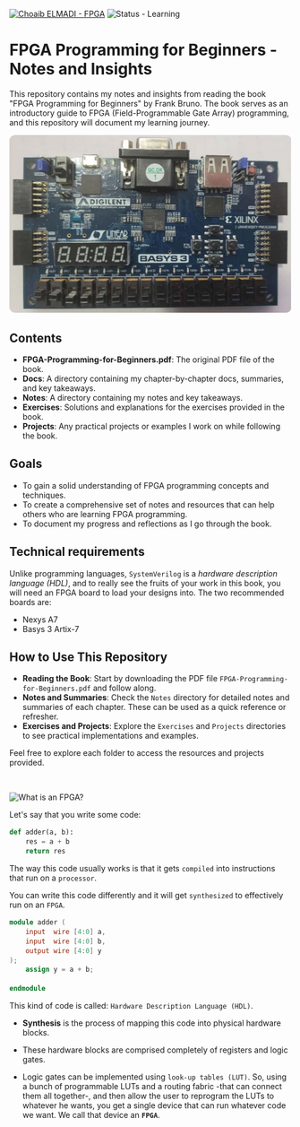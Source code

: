 [![Choaib ELMADI - FPGA](https://img.shields.io/badge/Choaib_ELMADI-FPGA-8800dd)](https://elmadichoaib.vercel.app) ![Status - Learning](https://img.shields.io/badge/Status-Learning-2bd729)

# FPGA Programming for Beginners - Notes and Insights

This repository contains my notes and insights from reading the book "FPGA Programming for Beginners" by Frank Bruno. The book serves as an introductory guide to FPGA (Field-Programmable Gate Array) programming, and this repository will document my learning journey.

<div align="center">

![Basys3 FPGA Board](./Images/basys-3-modified.png)

</div>

## Contents

- **FPGA-Programming-for-Beginners.pdf**: The original PDF file of the book.
- **Docs**: A directory containing my chapter-by-chapter docs, summaries, and key takeaways.
- **Notes**: A directory containing my notes and key takeaways.
- **Exercises**: Solutions and explanations for the exercises provided in the book.
- **Projects**: Any practical projects or examples I work on while following the book.

## Goals

- To gain a solid understanding of FPGA programming concepts and techniques.
- To create a comprehensive set of notes and resources that can help others who are learning FPGA programming.
- To document my progress and reflections as I go through the book.

## Technical requirements

Unlike programming languages, `SystemVerilog` is a _hardware description language (HDL)_, and to really see the fruits of your work in this book, you will need an FPGA board to load your designs into. The two recommended boards are:

- Nexys A7
- Basys 3 Artix-7

## How to Use This Repository

- **Reading the Book**: Start by downloading the PDF file `FPGA-Programming-for-Beginners.pdf` and follow along.
- **Notes and Summaries**: Check the `Notes` directory for detailed notes and summaries of each chapter. These can be used as a quick reference or refresher.
- **Exercises and Projects**: Explore the `Exercises` and `Projects` directories to see practical implementations and examples.

Feel free to explore each folder to access the resources and projects provided.

<br>

![What is an FPGA?](https://img.shields.io/badge/What_is_an_FPGA%3F-fb151a?style=for-the-badge)

Let's say that you write some code:

```python
def adder(a, b):
    res = a + b
    return res
```

The way this code usually works is that it gets `compiled` into instructions that run on a `processor`.

You can write this code differently and it will get `synthesized` to effectively run on an `FPGA`.

```verilog
module adder (
    input  wire [4:0] a,
    input  wire [4:0] b,
    output wire [4:0] y
);
    assign y = a + b;

endmodule
```

This kind of code is called: `Hardware Description Language (HDL)`.

- **Synthesis** is the process of mapping this code into physical hardware blocks.

- These hardware blocks are comprised completely of registers and logic gates.

- Logic gates can be implemented using `look-up tables (LUT)`. So, using a bunch of programmable LUTs and a routing fabric -that can connect them all together-, and then allow the user to reprogram the LUTs to whatever he wants, you get a single device that can run whatever code we want. We call that device an **`FPGA`**.
